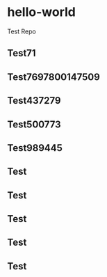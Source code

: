 # hello-world
Test Repo










## Test71
## Test7697800147509
## Test437279
## Test500773
## Test989445
## Test
## Test
## Test
## Test
## Test
